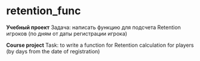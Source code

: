 # retention_func


**Учебный проект**
Задача: написать функцию для подсчета Retention игроков (по дням от даты регистрации игрока)


**Course project**
Task: to write a function for Retention calculation for players (by days from the date of registration)